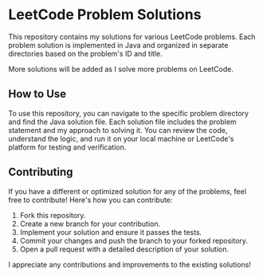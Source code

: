 # LeetCode Problem Solutions

This repository contains my solutions for various LeetCode problems. Each problem solution is implemented in Java and
organized in separate directories based on the problem's ID and title.

More solutions will be added as I solve more problems on LeetCode.

## How to Use

To use this repository, you can navigate to the specific problem directory and find the Java solution file. Each
solution file includes the problem statement and my approach to solving it. You can review the code, understand the
logic, and run it on your local machine or LeetCode's platform for testing and verification.

## Contributing

If you have a different or optimized solution for any of the problems, feel free to contribute! Here's how you can
contribute:

1. Fork this repository.
2. Create a new branch for your contribution.
3. Implement your solution and ensure it passes the tests.
4. Commit your changes and push the branch to your forked repository.
5. Open a pull request with a detailed description of your solution.

I appreciate any contributions and improvements to the existing solutions!
